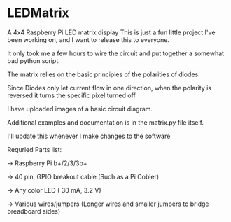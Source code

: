 # LEDMatrix
A 4x4 Raspberry Pi LED matrix display
This is just a fun little project I've been working on, and I want to release this to everyone.

It only took me a few hours to wire the circuit and put together a somewhat bad python script.

The matrix relies on the basic principles of the polarities of diodes.

Since Diodes only let current flow in one direction, when the polarity is reversed it turns the specific pixel turned off.

I have uploaded images of a basic circuit diagram.

Additional examples and documentation is in the matrix.py file itself.

I'll update this whenever I make changes to the software

Requried Parts list:

 -> Raspberry Pi b+/2/3/3b+
 
 -> 40 pin, GPIO breakout cable (Such as a Pi Cobler)
 
 -> Any color LED ( 30 mA, 3.2 V)
 
 -> Various wires/jumpers (Longer wires and smaller jumpers to bridge breadboard sides)
 
